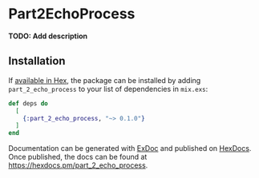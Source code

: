 # Part2EchoProcess

**TODO: Add description**

## Installation

If [available in Hex](https://hex.pm/docs/publish), the package can be installed
by adding `part_2_echo_process` to your list of dependencies in `mix.exs`:

```elixir
def deps do
  [
    {:part_2_echo_process, "~> 0.1.0"}
  ]
end
```

Documentation can be generated with [ExDoc](https://github.com/elixir-lang/ex_doc)
and published on [HexDocs](https://hexdocs.pm). Once published, the docs can
be found at <https://hexdocs.pm/part_2_echo_process>.

